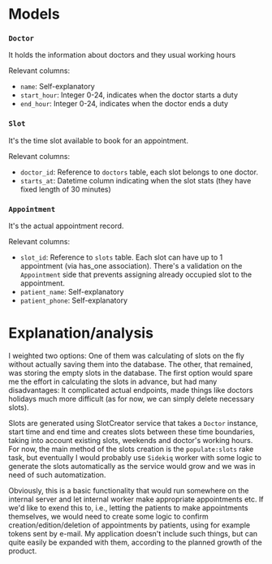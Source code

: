 # Models

### `Doctor`

It holds the information about doctors and they usual working hours

Relevant columns:
* `name`: Self-explanatory
* `start_hour`: Integer 0-24, indicates when the doctor starts a duty
* `end_hour`: Integer 0-24, indicates when the doctor ends a duty

### `Slot`

It's the time slot available to book for an appointment.

Relevant columns:

* `doctor_id`: Reference to `doctors` table, each slot belongs to one doctor.
* `starts_at`: Datetime column indicating when the slot stats (they have fixed length of 30 minutes)

### `Appointment`

It's the actual appointment record.

Relevant columns:

* `slot_id`: Reference to `slots` table. Each slot can have up to 1 appointment (via has_one association). There's a validation on the `Appointment` side that prevents assigning already occupied slot to the appointment.
* `patient_name`: Self-explanatory
* `patient_phone`: Self-explanatory

# Explanation/analysis

I weighted two options: One of them was calculating of slots on the fly without actually saving them into the database. The other, that remained, was storing the empty slots in the database. The first option would spare me the effort in calculating the slots in advance, but had many disadvantages: It complicated actual endpoints, made things like doctors holidays much more difficult (as for now, we can simply delete necessary slots).

Slots are generated using SlotCreator service that takes a `Doctor` instance, start time and end time and creates slots between these time boundaries, taking into account existing slots, weekends and doctor's working hours. For now, the main method of the slots creation is the `populate:slots` rake task, but eventually I would probably use `Sidekiq` worker with some logic to generate the slots automatically as the service would grow and we was in need of such automatization.

Obviously, this is a basic functionality that would run somewhere on the internal server and let internal worker make appropriate appointments etc. If we'd like to exend this to, i.e., letting the patients to make appointments themselves, we would need to create some logic to confirm creation/edition/deletion of appointments by patients, using for example tokens sent by e-mail. My application doesn't include such things, but can quite easily be expanded with them, according to the planned growth of the product.
